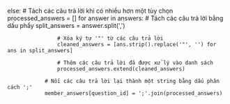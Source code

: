 else:
                # Tách các câu trả lời khi có nhiều hơn một tùy chọn
                processed_answers = []
                for answer in answers:
                    # Tách các câu trả lời bằng dấu phẩy
                    split_answers = answer.split(',')

                    # Xóa ký tự '"' từ các câu trả lời
                    cleaned_answers = [ans.strip().replace('"', '') for ans in split_answers]

                    # Thêm các câu trả lời đã được xử lý vào danh sách
                    processed_answers.extend(cleaned_answers)

                # Nối các câu trả lời lại thành một string bằng dấu phân cách ';'
                member_answers[question_id] = ';'.join(processed_answers)

